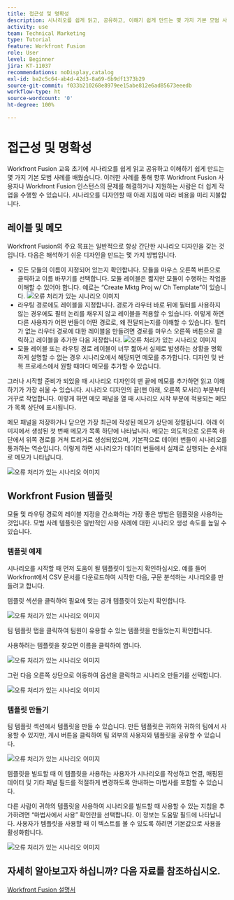 ```yaml
---
title: 접근성 및 명확성
description: 시나리오를 쉽게 읽고, 공유하고, 이해기 쉽게 만드는 몇 가지 기본 모범 사례를 알아봅니다.
activity: use
team: Technical Marketing
type: Tutorial
feature: Workfront Fusion
role: User
level: Beginner
jira: KT-11037
recommendations: noDisplay,catalog
exl-id: ba2c5c64-ab4d-42d3-8a69-6b9df1373b29
source-git-commit: f033b210268e8979ee15abe812e6ad85673eeedb
workflow-type: ht
source-wordcount: '0'
ht-degree: 100%

---
```


# 접근성 및 명확성

Workfront Fusion 교육 초기에 시나리오를 쉽게 읽고 공유하고 이해하기 쉽게 만드는 몇 가지 기본 모범 사례를 배웠습니다. 이러한 사례를 통해 향후 Workfront Fusion 사용자나 Workfront Fusion 인스턴스의 문제를 해결하거나 지원하는 사람은 더 쉽게 작업을 수행할 수 있습니다. 시나리오를 디자인할 때 아래 지침에 따라 비용을 미리 지불합니다.

## 레이블 및 메모

Workfront Fusion의 주요 목표는 일반적으로 항상 간단한 시나리오 디자인을 갖는 것입니다. 다음은 해석하기 쉬운 디자인을 만드는 몇 가지 방법입니다.

* 모든 모듈의 이름이 지정되어 있는지 확인합니다. 모듈을 마우스 오른쪽 버튼으로 클릭하고 이름 바꾸기를 선택합니다. 모듈 레이블은 짧지만 모듈이 수행하는 작업을 이해할 수 있어야 합니다. 예로는 “Create Mktg Proj w/ Ch Template”이 있습니다.
  ![오류 처리가 있는 시나리오 이미지](assets/design-optimization-and-testing-1.png)
* 라우팅 경로에도 레이블을 지정합니다. 경로가 라우터 바로 뒤에 필터를 사용하지 않는 경우에도 필터 논리를 채우지 않고 레이블을 적용할 수 있습니다. 이렇게 하면 다른 사용자가 어떤 번들이 어떤 경로로, 왜 전달되는지를 이해할 수 있습니다. 필터가 없는 라우터 경로에 대한 레이블을 만들려면 경로를 마우스 오른쪽 버튼으로 클릭하고 레이블을 추가한 다음 저장합니다.
  ![오류 처리가 있는 시나리오 이미지](assets/design-optimization-and-testing-2.png)
* 모듈 레이블 또는 라우팅 경로 레이블이 너무 짧아서 실제로 발생하는 상황을 명확하게 설명할 수 없는 경우 시나리오에서 해당되면 메모를 추가합니다. 디자인 및 반복 프로세스에서 원할 때마다 메모를 추가할 수 있습니다.

그러나 시작할 준비가 되었을 때 시나리오 디자인의 맨 끝에 메모를 추가하면 읽고 이해하기가 가장 쉬울 수 있습니다. 시나리오 디자인의 끝(맨 아래, 오른쪽 모서리) 부분부터 거꾸로 작업합니다. 이렇게 하면 메모 패널을 열 때 시나리오 시작 부분에 적용되는 메모가 목록 상단에 표시됩니다.

메모 패널을 저장하거나 닫으면 가장 최근에 작성된 메모가 상단에 정렬됩니다. 아래 이미지에서 생성된 첫 번째 메모가 목록 하단에 나타납니다. 메모는 의도적으로 오른쪽 하단에서 위쪽 경로를 거쳐 트리거로 생성되었으며, 기본적으로 데이터 번들이 시나리오를 통과하는 역순입니다. 이렇게 하면 시나리오가 데이터 번들에서 실제로 실행되는 순서대로 메모가 나타납니다.

![오류 처리가 있는 시나리오 이미지](assets/design-optimization-and-testing-3.png)

## Workfront Fusion 템플릿

모듈 및 라우팅 경로의 레이블 지정을 간소화하는 가장 좋은 방법은 템플릿을 사용하는 것입니다. 모범 사례 템플릿은 일반적인 사용 사례에 대한 시나리오 생성 속도를 높일 수 있습니다.

### 템플릿 예제

시나리오를 시작할 때 먼저 도움이 될 템플릿이 있는지 확인하십시오. 예를 들어 Workfront에서 CSV 문서를 다운로드하여 시작한 다음, 구문 분석하는 시나리오를 만들려고 합니다.

템플릿 섹션을 클릭하여 필요에 맞는 공개 템플릿이 있는지 확인합니다.

![오류 처리가 있는 시나리오 이미지](assets/design-optimization-and-testing-4.png)

팀 템플릿 탭을 클릭하여 팀원이 유용할 수 있는 템플릿을 만들었는지 확인합니다.

사용하려는 템플릿을 찾으면 이름을 클릭하여 엽니다.

![오류 처리가 있는 시나리오 이미지](assets/design-optimization-and-testing-5.png)

그런 다음 오른쪽 상단으로 이동하여 옵션을 클릭하고 시나리오 만들기를 선택합니다.

![오류 처리가 있는 시나리오 이미지](assets/design-optimization-and-testing-6.png)

### 템플릿 만들기

팀 템플릿 섹션에서 템플릿을 만들 수 있습니다. 만든 템플릿은 귀하와 귀하의 팀에서 사용할 수 있지만, 게시 버튼을 클릭하여 팀 외부의 사용자와 템플릿을 공유할 수 있습니다.

![오류 처리가 있는 시나리오 이미지](assets/design-optimization-and-testing-7.png)

템플릿을 빌드할 때 이 템플릿을 사용하는 사용자가 시나리오를 작성하고 연결, 매핑된 데이터 및 기타 패널 필드를 적절하게 변경하도록 안내하는 마법사를 포함할 수 있습니다.

다른 사람이 귀하의 템플릿을 사용하여 시나리오를 빌드할 때 사용할 수 있는 지침을 추가하려면 “마법사에서 사용” 확인란을 선택합니다. 이 정보는 도움말 필드에 나타납니다. 사용자가 템플릿을 사용할 때 이 텍스트를 볼 수 있도록 하려면 기본값으로 사용을 활성화합니다.

![오류 처리가 있는 시나리오 이미지](assets/design-optimization-and-testing-8.png)

## 자세히 알아보고자 하십니까? 다음 자료를 참조하십시오.

[Workfront Fusion 설명서](https://experienceleague.adobe.com/docs/workfront/using/adobe-workfront-fusion/workfront-fusion-2.html?lang=ko-KR)
